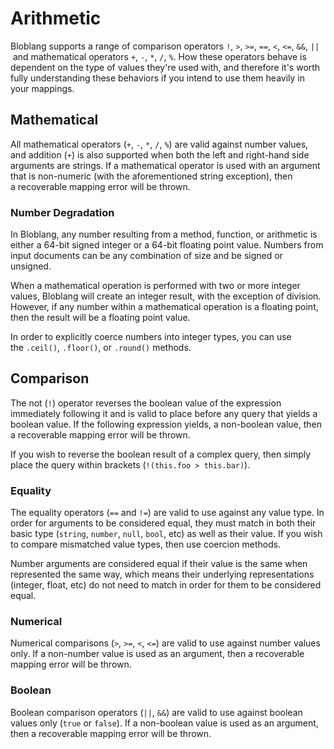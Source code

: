 # Arithmetic

Bloblang supports a range of comparison operators `!`, `>`, `>=`, `==`, `<`, `<=`, `&&`, `||` and mathematical operators `+`, `-`, `*`, `/`, `%`. How these operators behave is dependent on the type of values they're used with, and therefore it's worth fully understanding these behaviors if you intend to use them heavily in your mappings.

## Mathematical

All mathematical operators (`+`, `-`, `*`, `/`, `%`) are valid against number values, and addition (`+`) is also supported when both the left and right-hand side arguments are strings. If a mathematical operator is used with an argument that is non-numeric (with the aforementioned string exception), then a recoverable mapping error will be thrown.

### Number Degradation

In Bloblang, any number resulting from a method, function, or arithmetic is either a 64-bit signed integer or a 64-bit floating point value. Numbers from input documents can be any combination of size and be signed or unsigned.

When a mathematical operation is performed with two or more integer values, Bloblang will create an integer result, with the exception of division. However, if any number within a mathematical operation is a floating point, then the result will be a floating point value.

In order to explicitly coerce numbers into integer types, you can use the `.ceil()`, `.floor()`, or `.round()` methods.

## Comparison

The not (`!`) operator reverses the boolean value of the expression immediately following it and is valid to place before any query that yields a boolean value. If the following expression yields, a non-boolean value, then a recoverable mapping error will be thrown.

If you wish to reverse the boolean result of a complex query, then simply place the query within brackets (`!(this.foo > this.bar)`).

### Equality

The equality operators (`==` and `!=`) are valid to use against any value type. In order for arguments to be considered equal, they must match in both their basic type (`string`, `number`, `null`, `bool`, etc) as well as their value. If you wish to compare mismatched value types, then use coercion methods.

Number arguments are considered equal if their value is the same when represented the same way, which means their underlying representations (integer, float, etc) do not need to match in order for them to be considered equal.

### Numerical

Numerical comparisons (`>`, `>=`, `<`, `<=`) are valid to use against number values only. If a non-number value is used as an argument, then a recoverable mapping error will be thrown.

### Boolean

Boolean comparison operators (`||`, `&&`) are valid to use against boolean values only (`true` or `false`). If a non-boolean value is used as an argument, then a recoverable mapping error will be thrown.